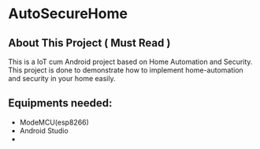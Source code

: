 # AutoSecureHome

## About This Project ( Must Read )

This is a IoT cum Android project based on Home Automation and Security. This project is done to demonstrate how to implement 
home-automation and security in your home easily.

## Equipments needed:

- ModeMCU(esp8266)
- Android Studio
- 
